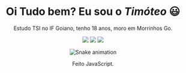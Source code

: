<div>
  <h1 align="center">Oi Tudo bem? Eu sou o <i>Timóteo</i></a> 😃️</h1>
  <p align="center">Estudo TSI no IF Goiano, tenho 18 anos, moro em Morrinhos Go.





<div align="center">
  <a href="https://www.youtube.com/channel/UCQsHNtw-jcUeMiXNbzJrT9Q" target="_blank"><img src="https://img.shields.io/badge/YouTube-FF0000?style=for-the-badge&logo=youtube&logoColor=white" target="_blank"></a>
  <a href="https://www.instagram.com/timoteo_azuos/" target="_blank"><img src="https://img.shields.io/badge/-Instagram-%23E4405F?style=for-the-badge&logo=instagram&logoColor=white" target="_blank"></a>
  <!-- <a href="https://www.facebook.com/pr.eduardoribeiro" target="_blank"><img src="https://img.shields.io/badge/Facebook-1877F2?style=for-the-badge&logo=facebook&logoColor=white" target="_blank"></a>  -->
  <a href="mailto:timoteo.souza@estudante.ifgoiano.edu.br"><img src="https://img.shields.io/badge/-Gmail-%23333?style=for-the-badge&logo=gmail&logoColor=white" target="_blank"></a>
</div>

<div align="center">
  
  ![Snake animation](https://github.com/danielbped/danielbped/blob/output/github-contribution-grid-snake.svg)
  
</div>

<div align="center">
  <p>Feito JavaScript.</p>
 
</div>
